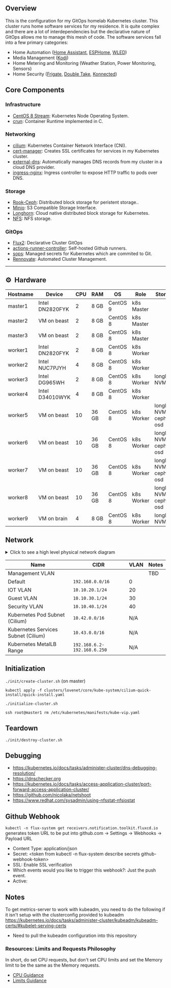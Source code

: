 ## Overview
This is the configuration for my GitOps homelab Kubernetes cluster. This cluster runs home software services for my residence. It is quite complex and there are a lot of interdependencies but the declarative nature of GitOps allows me to manage this mesh of code. The software services fall into a few primary categories:
* Home Automation ([Home Assistant](https://www.home-assistant.io/), [ESPHome](https://esphome.io/), [WLED](https://kno.wled.ge/))
* Media Management ([Kodi](https://kodi.tv/))
* Home Metering and Monitoring (Weather Station, Power Monitoring, Sensors)
* Home Security ([Frigate](https://frigate.video/), [Double Take](https://github.com/jakowenko/double-take), [Konnected](https://konnected.io/))

## Core Components
### Infrastructure
- [CentOS 8 Stream](https://www.centos.org/centos-stream/): Kubernetes Node Operating System.
- [crun](https://github.com/containers/crun): Container Runtime implemented in C.

### Networking
- [cilium](https://cilium.io/): Kubernetes Container Network Interface (CNI).
- [cert-manager](https://cert-manager.io/docs/): Creates SSL certificates for services in my Kubernetes cluster.
- [external-dns](https://github.com/kubernetes-sigs/external-dns): Automatically manages DNS records from my cluster in a cloud DNS provider.
- [ingress-nginx](https://github.com/kubernetes/ingress-nginx/): Ingress controller to expose HTTP traffic to pods over DNS.

### Storage
- [Rook-Ceph](https://github.com/rook/rook): Distributed block storage for peristent storage..
- [Minio](https://min.io/): S3 Compatible Storage Interface.
- [Longhorn](https://longhorn.io/): Cloud native distributed block storage for Kubernetes.
- [NFS](https://github.com/kubernetes-sigs/nfs-subdir-external-provisioner): NFS storage.

### GitOps
- [Flux2](https://github.com/fluxcd/flux2): Declarative Cluster GitOps
- [actions-runner-controller](https://github.com/actions/actions-runner-controller): Self-hosted Github runners.
- [sops](https://toolkit.fluxcd.io/guides/mozilla-sops/): Managed secrets for Kubernetes which are commited to Git.
- [Rennovate](https://github.com/renovatebot/renovate): Automated Cluster Management.

---

## :gear:&nbsp; Hardware

| Hostname  | Device          | CPU | RAM    | OS       |Role        | Storage                 | IOT        | Network  |
| --------- | --------------- | --- | ------ | -------- | ---------- | ----------------------- | ---------- | -------- |
| master1   | Intel DN2820FYK | 2   | 8  GB  | CentOS 9 | k8s Master |                         |            |          |
| master2   | VM on beast     | 2   | 8  GB  | CentOS 8 | k8s Master |                         |            |          |
| master3   | VM on beast     | 2   | 8  GB  | CentOS 8 | k8s Master |                         |            |          |
| worker1   | Intel DN2820FYK | 2   | 8  GB  | CentOS 8 | k8s Worker |                         |            |          |
| worker2   | Intel NUC7PJYH  | 4   | 8  GB  | CentOS 8 | k8s Worker |                         |            | iot-vlan |
| worker3   | Intel DG965WH   | 2   | 8  GB  | CentOS 8 | k8s Worker | longhorn NVMe           | zstick-6   | sec-vlan |
| worker4   | Intel D34010WYK | 4   | 8 GB   | CentOS 8 | k8s Worker |                         | Coral TPU  |          |
| worker5   | VM on beast     | 10  | 36 GB  | CentOS 8 | k8s Worker | longhorn NVMe, ceph osd | zstick-7   |          |
| worker6   | VM on beast     | 10  | 36 GB  | CentOS 8 | k8s Worker | longhorn NVMe, ceph osd | skyconnect |          |
| worker7   | VM on beast     | 10  | 36 GB  | CentOS 8 | k8s Worker | longhorn NVMe, ceph osd |            | iot-vlan |
| worker8   | VM on beast     | 10  | 36 GB  | CentOS 8 | k8s Worker | longhorn NVMe, ceph osd |            |          |
| worker9   | VM on brain     | 4   |  8 GB  | CentOS 8 | k8s Worker | longhorn NVMe           |            |          |

## Network
<details>
  <summary>Click to see a high level physical network diagram</summary>

  <img src="https://github.com/rwlove/fleet-infra/blob/5d052422d64299f22c499d7bd2768f1ac58e71f6/docs/assets/physical-network-diagram.jpg" align="center" width="600px" alt="dns"/>
</details>

| Name                                  | CIDR                       | VLAN | Notes |
|---------------------------------------|----------------------------| ---- | ----- |
| Management VLAN                       |                            |      | TBD   |
| Default                               | `192.168.0.0/16`           |  0   |       |
| IOT VLAN                              | `10.10.20.1/24`            | 20   |       |
| Guest VLAN                            | `10.10.30.1/24`            | 30   |       |
| Security VLAN                         | `10.10.40.1/24`            | 40   |       |
| Kubernetes Pod Subnet (Cilium)        | `10.42.0.0/16`             | N/A  |       |
| Kubernetes Services Subnet (Cilium)   | `10.43.0.0/16`             | N/A  |       |
| Kubernetes MetalLB Range              | `192.168.6.2-192.168.6.250`| N/A  |       |

## Initialization
```./init/create-cluster.sh``` (on master)

```kubectl apply -f clusters/lovenet/core/kube-system/cilium-quick-install/quick-install.yaml```

```./initialize-cluster.sh```

```ssh root@master1 rm /etc/kubernetes/manifests/kube-vip.yaml```

## Teardown
```./init/destroy-cluster.sh```

## Debugging
* https://kubernetes.io/docs/tasks/administer-cluster/dns-debugging-resolution/
* https://dnschecker.org
* https://kubernetes.io/docs/tasks/access-application-cluster/port-forward-access-application-cluster/
* https://github.com/nicolaka/netshoot
* https://www.redhat.com/sysadmin/using-nfsstat-nfsiostat

## Github Webhook
`kubectl -n flux-system get receivers.notification.toolkit.fluxcd.io` generates token URL to be put into
github.com -> Settings -> Webhooks -> Payload URL

* Content Type: application/json
* Secret: <token from kubectl -n flux-system describe secrets github-webhook-token>
* SSL: Enable SSL verification
* Which events would you like to trigger this webhook?: Just the push event.
* Active: <checked>
 
 ## Notes
 To get metrics-server to work with kubeadm, you need to do the following if it isn't setup with the clusterconfig provided to kubeadm
 https://kubernetes.io/docs/tasks/administer-cluster/kubeadm/kubeadm-certs/#kubelet-serving-certs
 * Need to pull the kubeadm configuration into this repository
 
 ### Resources: Limits and Requests Philosophy
 In short, do set CPU requests, but don't set CPU limits and set the Memory limit to be the same as the Memory requests.
 * [CPU Guidance](https://home.robusta.dev/blog/stop-using-cpu-limits)
 * [Limits Guidance](https://home.robusta.dev/blog/kubernetes-memory-limit)
